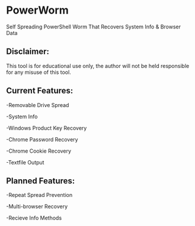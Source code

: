 # PowerWorm

Self Spreading PowerShell Worm That Recovers System Info & Browser Data

## **Disclaimer:**

This tool is for educational use only, the author will not be held responsible for any misuse of this tool.

## **Current Features:**

-Removable Drive Spread

-System Info

-Windows Product Key Recovery

-Chrome Password Recovery

-Chrome Cookie Recovery

-Textfile Output

## **Planned Features:**

-Repeat Spread Prevention

-Multi-browser Recovery

-Recieve Info Methods
